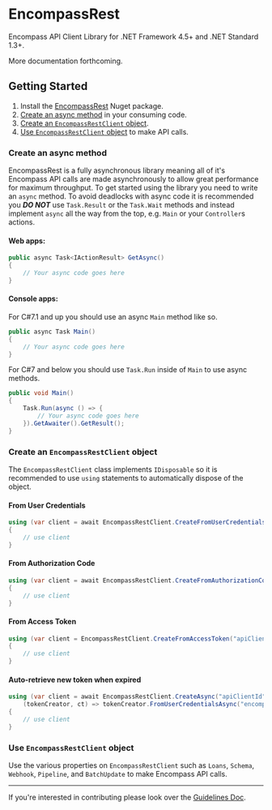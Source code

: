# EncompassRest
Encompass API Client Library for .NET Framework 4.5+ and .NET Standard 1.3+.

More documentation forthcoming.

## Getting Started
1. Install the [EncompassRest](https://www.nuget.org/packages/EncompassRest) Nuget package.
2. [Create an async method](#create-an-async-method) in your consuming code.
3. [Create an `EncompassRestClient` object](#create-an-encompassrestclient-object).
4. [Use `EncompassRestClient` object](#use-encompassrestclient-object) to make API calls.

### Create an async method
EncompassRest is a fully asynchronous library meaning all of it's Encompass API calls are made asynchronously to allow great performance for maximum throughput. To get started using the library you need to write an `async` method. To avoid deadlocks with async code it is recommended you **_DO NOT_** use `Task.Result` or the `Task.Wait` methods and instead implement `async` all the way from the top, e.g. `Main` or your `Controller`s actions.

#### Web apps:
```c#
public async Task<IActionResult> GetAsync()
{
    // Your async code goes here
}
```

#### Console apps:
For C#7.1 and up you should use an async `Main` method like so.

```c#
public async Task Main()
{
    // Your async code goes here
}
```

For C#7 and below you should use `Task.Run` inside of `Main` to use async methods.

```c#
public void Main()
{
    Task.Run(async () => {
        // Your async code goes here
    }).GetAwaiter().GetResult();
}
```

### Create an `EncompassRestClient` object
The `EncompassRestClient` class implements `IDisposable` so it is recommended to use `using` statements to automatically dispose of the object.

#### From User Credentials
```c#
using (var client = await EncompassRestClient.CreateFromUserCredentialsAsync("apiClientId", "apiClientSecret", "encompassInstanceId", "encompassUserId", "encompassPassword"))
{
    // use client
}
```

#### From Authorization Code
```c#
using (var client = await EncompassRestClient.CreateFromAuthorizationCodeAsync("apiClientId", "apiClientSecret", "redirectUri", "authorizationCode"))
{
    // use client
}
```

#### From Access Token
```c#
using (var client = EncompassRestClient.CreateFromAccessToken("apiClientId", "apiClientSecret", "accessToken"))
{
    // use client
}
```

#### Auto-retrieve new token when expired
```c#
using (var client = await EncompassRestClient.CreateAsync("apiClientId", "apiClientSecret", "encompassInstanceId",
    (tokenCreator, ct) => tokenCreator.FromUserCredentialsAsync("encompassUserId", "encompassPassword", ct)))
{
    // use client
}
```

### Use `EncompassRestClient` object
Use the various properties on `EncompassRestClient` such as `Loans`, `Schema`, `Webhook`, `Pipeline`, and `BatchUpdate` to make Encompass API calls.

---

If you're interested in contributing please look over the [Guidelines Doc](Guidelines.md).
